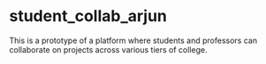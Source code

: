 # student_collab_arjun
This is a prototype of a platform where students and professors can collaborate on projects across various tiers of college. 
